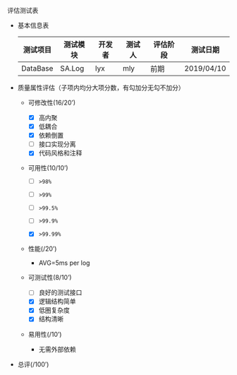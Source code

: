 评估测试表

* 基本信息表

  | 测试项目 | 测试模块 | 开发者    | 测试人 | 评估阶段 | 测试日期   |
  | -------- | -------- | --------- | ------ | -------- | ---------- |
  | DataBase | SA.Log       | lyx | mly | 前期  | 2019/04/10 |

  

* 质量属性评估（子项内均分大项分数，有勾加分无勾不加分）

  *   可修改性(16/20’)

      *   [x] 高内聚
      *   [x] 低耦合
      *   [x] 依赖倒置
      *   [ ] 接口实现分离
      *   [x] 代码风格和注释

  *   可用性(10/10’)

      *   [ ] ```>98%```

      *   [ ] ```>99%```

      *   [ ] ```>99.5%```

      *   [ ] ```>99.9%```
      *   [x] ```>99.99%```

  *   性能(/20’)

      *   AVG=5ms per log

  *   可测试性(8/10’)

      *   [ ] 良好的测试接口
      *   [x] 逻辑结构简单
      *   [x] 低圈复杂度
      *   [x] 结构清晰

  *   易用性(/10’)

      *  无需外部依赖


* 总评(/100’)